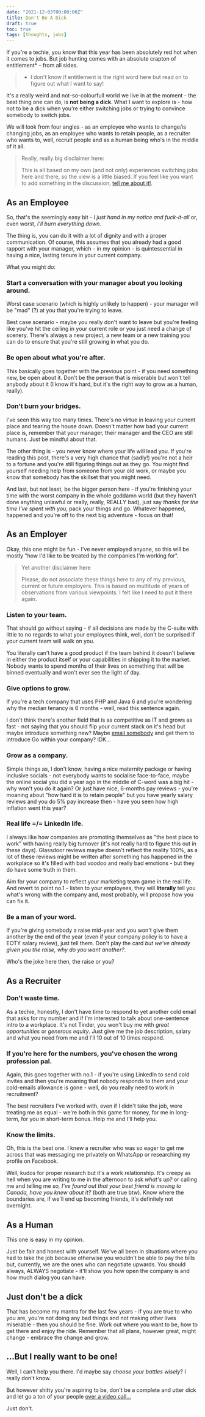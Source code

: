 ```yaml
---
date: "2021-12-03T00:00:00Z"
title: Don't Be A Dick
draft: true
toc: true
tags: [thoughts, jobs]
---
```


If you're a techie, you know that this year has been absolutely red hot when it comes to jobs. But job hunting comes with an absolute crapton of entitlement* - from all sides.

<!--more-->

> * I don't know if entitlement is the right word here but read on to figure out what I want to say!

It's a really weird and not-so-colourfull world we live in at the moment - the best thing one can do, is **not being a dick**. What I want to explore is - how not to be a dick when you're either switching jobs or trying to convince somebody to switch jobs.

We will look from four angles - as an employee who wants to change/is changing jobs, as an employee who wants to retain people, as a recruiter who wants to, well, recruit people and as a human being who's in the middle of it all.

> Really, really big disclaimer here:
>
> This is all based on my own (and not only) experiences switching jobs here and there, so the view is a little biased. If you feel like you want to add something in the discussion, [tell me about it!](mailto:hello@akondas.com).

## As an Employee

So, that's the seemingly easy bit - *I just hand in my notice and fuck-it-all* or, even worst, *I'll burn everything down*. 

The thing is, you can do it with a lot of dignity and with a proper communication. Of course, this assumes that you already had a good rapport with your manager, which - in my opinion - is quintessential in having a nice, lasting tenure in your current company.

What you might do:

### Start a conversation with your manager about you looking around. 

Worst case scenario (which is highly unlikely to happen) - your manager will be "mad" (?) at you that you're trying to leave.

Best case scenario - maybe you really don't want to leave but you're feeling like you've hit the ceiling in your current role or you just need a change of scenery. 
There's always a new project, a new team or a new training you can do to ensure that you're still growing in what you do.

### Be open about what you're after.

This basically goes together with the previous point - if you need something new, be open about it.
Don't be the person that is miserable but won't tell anybody about it (I know it's hard, but it's the right way to grow as a human, really).

### Don't burn your bridges.

I've seen this way too many times. There's no virtue in leaving your current place and tearing the house down.
Doesn't matter how bad your current place is, remember that your manager, their manager and the CEO are still humans. Just be mindful about that.

The other thing is - you never know where your life will lead you. If you're reading this post, there's a very high chance that (sadly!) you're not a heir to a fortune and you're still figuring things out as they go.
You might find yourself needing help from someone from your old work, or maybe you know that somebody has the skillset that you might need.

And last, but not least, be the bigger person here - if you're finishing your time with the worst company in the whole goddamn world (but they haven't done anything unlawful or really, really, REALLY bad), just say *thanks for the time I've spent with you*, pack your things and go. Whatever happened, happened and you're off to the next big adventure - focus on that!

## As an Employer

Okay, this one might be fun - I've never employed anyone, so this will be mostly "how I'd like to be treated by the companies I'm working for".

> Yet another disclaimer here
>
> Please, do not associate these things here to any of my previous, current or future employers. This is based on multitude of years of observations from various viewpoints.
> I felt like I need to put it there again.

### Listen to your team.

That should go without saying - if all decisions are made by the C-suite with little to no regards to what your employees think, well, don't be surprised if your current team will walk on you.

You literally can't have a good product if the team behind it doesn't believe in either the product itself or your capabilities in shipping it to the market. Nobody wants to spend months of their lives on something that will be binned eventually and won't ever see the light of day.

### Give options to grow.

If you're a tech company that uses PHP and Java 6 and you're wondering why the median tenancy is 6 months - well, read this sentence again.

I don't think there's another field that is as competitive as IT and grows as fast - not saying that you should flip your current stack on it's head but maybe introduce something new? Maybe [email somebody](mailto:hello@akondas.com) and get them to introduce Go within your company? IDK...

### Grow as a company.

Simple things as, I don't know, having a nice maternity package or having inclusive socials - not everybody wants to socialise face-to-face, maybe the online social you did a year ago in the middle of C-word was a big hit - why won't you do it again?
Or just have nice, 6-months pay reviews - you're moaning about "how hard it is to retain people" but you have yearly salary reviews and you do 5% pay increase then - have you seen how high inflation went this year?

### Real life =/= LinkedIn life.

I always like how companies are promoting themselves as "the best place to work" with having really big turnover (it's not really hard to figure this out in these days).
Glassdoor reviews maybe doesn't reflect the reality 100%, as a lot of these reviews might be written after something has happened in the workplace so it's filled with bad voodoo and really bad emotions - but they do have some truth in them.

Aim for your company to reflect your marketing team game in the real life. And revert to point no.1 - listen to your employees, they will **literally** tell you what's wrong with the company and, most probably, will propose how you can fix it.

### Be a man of your word.

If you're giving somebody a raise mid-year and you won't give them another by the end of the year (even if your company policy is to have a EOTY salary review), just tell them. Don't play the card *but we've already given you the raise, why do you want another?*. 

Who's the joke here then, the raise or you?

## As a Recruiter

### Don't waste time.

As a techie, honestly, I don't have time to respond to yet another cold email that asks for my number and if I'm interested to talk about one-sentence intro to a workplace. It's not Tinder, you won't buy me with *great opportunities* or *generous equity*. Just give me the job description, salary and what you need from me and I'll 10 out of 10 times respond.

### If you're here for the numbers, you've chosen the wrong profession pal.

Again, this goes together with no.1 - if you're using LinkedIn to send cold invites and then you're moaning that nobody responds to them and your cold-emails allowance is gone - well, do you really need to work in recruitment?

The best recruiters I've worked with, even if I didn't take the job, were treating me as equal - we're both in this game for money, for me in long-term, for you in short-term bonus. Help me and I'll help you.

### Know the limits.

Oh, this is the best one. I knew a recruiter who was so eager to get me across that was messaging me privately on WhatsApp or researching my profile on Facebook. 

Well, kudos for proper research but it's a work relationship. It's creepy as hell when you are writing to me in the afternoon to ask *what's up?* or calling me and telling me *so, I've found out that your best friend is moving to Canada, have you knew about it?* (both are true btw). Know where the boundaries are, if we'll end up becoming friends, it's definitely not overnight.

## As a Human

This one is easy in my opinion.

Just be fair and honest with yourself. We've all been in situations where you had to take the job because otherwise you wouldn't be able to pay the bills but, currently, we are the ones who can negotiate upwards. You should always, ALWAYS negotiate - it'll show you how open the company is and how much dialog you can have.

## Just don't be a dick

That has become my mantra for the last few years - if you are true to who you are, you're not doing any bad things and not making other lives miserable - then you should be fine. 
Work out where you want to be, how to get there and enjoy the ride. Remember that all plans, however great, might change - embrace the change and grow.

## ...But I really want to be one!

Well, I can't help you there. I'd maybe say *choose your battles wisely*? I really don't know.

But however shitty you're aspiring to be, don't be a complete and utter dick and let go a ton of your people [over a video call...](https://www.youtube.com/watch?v=X7GVklRqHRY)

Just don't.

